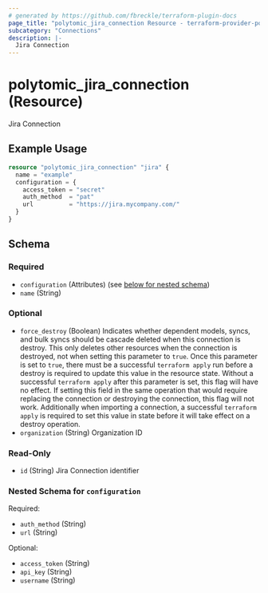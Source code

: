 ```yaml
---
# generated by https://github.com/fbreckle/terraform-plugin-docs
page_title: "polytomic_jira_connection Resource - terraform-provider-polytomic"
subcategory: "Connections"
description: |-
  Jira Connection
---
```


# polytomic_jira_connection (Resource)

Jira Connection

## Example Usage

```terraform
resource "polytomic_jira_connection" "jira" {
  name = "example"
  configuration = {
    access_token = "secret"
    auth_method  = "pat"
    url          = "https://jira.mycompany.com/"
  }
}
```

<!-- schema generated by tfplugindocs -->
## Schema

### Required

- `configuration` (Attributes) (see [below for nested schema](#nestedatt--configuration))
- `name` (String)

### Optional

- `force_destroy` (Boolean) Indicates whether dependent models, syncs, and bulk syncs should be cascade deleted when this connection is destroy. This only deletes other resources when the connection is destroyed, not when setting this parameter to `true`. Once this parameter is set to `true`, there must be a successful `terraform apply` run before a destroy is required to update this value in the resource state. Without a successful `terraform apply` after this parameter is set, this flag will have no effect. If setting this field in the same operation that would require replacing the connection or destroying the connection, this flag will not work. Additionally when importing a connection, a successful `terraform apply` is required to set this value in state before it will take effect on a destroy operation.
- `organization` (String) Organization ID

### Read-Only

- `id` (String) Jira Connection identifier

<a id="nestedatt--configuration"></a>
### Nested Schema for `configuration`

Required:

- `auth_method` (String)
- `url` (String)

Optional:

- `access_token` (String)
- `api_key` (String)
- `username` (String)


